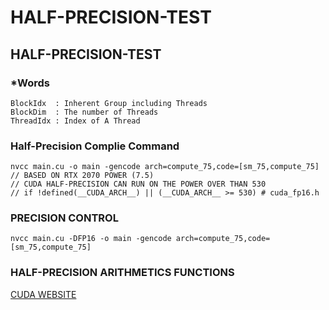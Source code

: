 # HALF-PRECISION-TEST
## HALF-PRECISION-TEST

### *Words
    
    BlockIdx  : Inherent Group including Threads
    BlockDim  : The number of Threads
    ThreadIdx : Index of A Thread

### Half-Precision Complie Command

    nvcc main.cu -o main -gencode arch=compute_75,code=[sm_75,compute_75]
    // BASED ON RTX 2070 POWER (7.5)
    // CUDA HALF-PRECISION CAN RUN ON THE POWER OVER THAN 530
    // if !defined(__CUDA_ARCH__) || (__CUDA_ARCH__ >= 530) # cuda_fp16.h
    
### PRECISION CONTROL

    nvcc main.cu -DFP16 -o main -gencode arch=compute_75,code=[sm_75,compute_75]


### HALF-PRECISION ARITHMETICS FUNCTIONS

[CUDA WEBSITE](https://docs.nvidia.com/cuda/cuda-math-api/group__CUDA__MATH____HALF__ARITHMETIC.html#group__CUDA__MATH____HALF__ARITHMETIC)    

